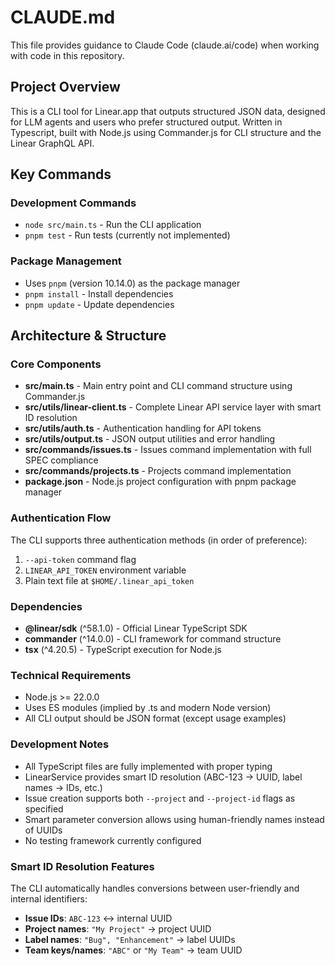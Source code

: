 # CLAUDE.md

This file provides guidance to Claude Code (claude.ai/code) when working with
code in this repository.

## Project Overview

This is a CLI tool for Linear.app that outputs structured JSON data, designed
for LLM agents and users who prefer structured output. Written in Typescript,
built with Node.js using Commander.js for CLI structure and the Linear GraphQL
API.

## Key Commands

### Development Commands

- `node src/main.ts` - Run the CLI application
- `pnpm test` - Run tests (currently not implemented)

### Package Management

- Uses `pnpm` (version 10.14.0) as the package manager
- `pnpm install` - Install dependencies
- `pnpm update` - Update dependencies

## Architecture & Structure

### Core Components

- **src/main.ts** - Main entry point and CLI command structure using
  Commander.js
- **src/utils/linear-client.ts** - Complete Linear API service layer with smart
  ID resolution
- **src/utils/auth.ts** - Authentication handling for API tokens
- **src/utils/output.ts** - JSON output utilities and error handling
- **src/commands/issues.ts** - Issues command implementation with full SPEC
  compliance
- **src/commands/projects.ts** - Projects command implementation
- **package.json** - Node.js project configuration with pnpm package manager

### Authentication Flow

The CLI supports three authentication methods (in order of preference):

1. `--api-token` command flag
2. `LINEAR_API_TOKEN` environment variable
3. Plain text file at `$HOME/.linear_api_token`

### Dependencies

- **@linear/sdk** (^58.1.0) - Official Linear TypeScript SDK
- **commander** (^14.0.0) - CLI framework for command structure
- **tsx** (^4.20.5) - TypeScript execution for Node.js

### Technical Requirements

- Node.js >= 22.0.0
- Uses ES modules (implied by .ts and modern Node version)
- All CLI output should be JSON format (except usage examples)

### Development Notes

- All TypeScript files are fully implemented with proper typing
- LinearService provides smart ID resolution (ABC-123 → UUID, label names → IDs,
  etc.)
- Issue creation supports both `--project` and `--project-id` flags as specified
- Smart parameter conversion allows using human-friendly names instead of UUIDs
- No testing framework currently configured

### Smart ID Resolution Features

The CLI automatically handles conversions between user-friendly and internal
identifiers:

- **Issue IDs**: `ABC-123` ↔ internal UUID
- **Project names**: `"My Project"` → project UUID
- **Label names**: `"Bug", "Enhancement"` → label UUIDs
- **Team keys/names**: `"ABC"` or `"My Team"` → team UUID
